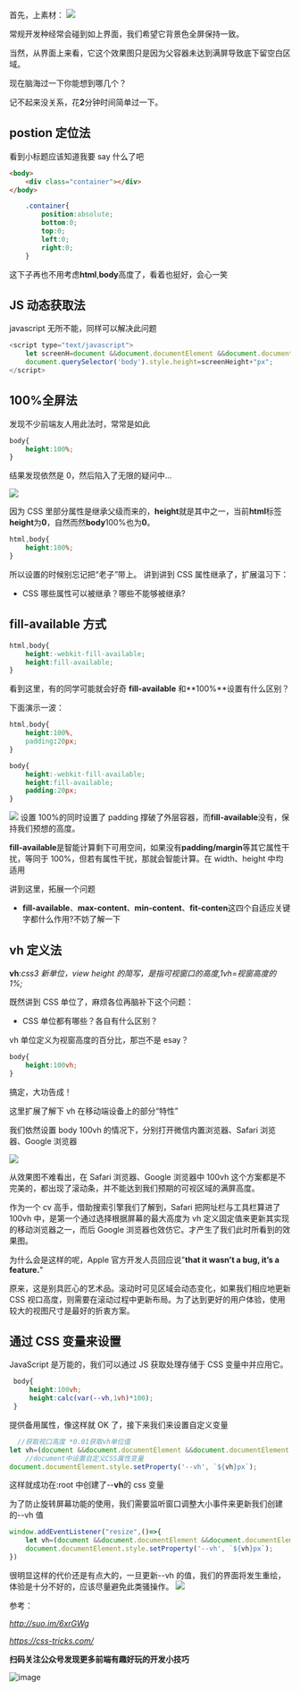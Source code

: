首先，上素材：
![](https://user-gold-cdn.xitu.io/2020/3/25/171113736416cced?w=522&h=648&f=png&s=15704)

常规开发种经常会碰到如上界面，我们希望它背景色全屏保持一致。

当然，从界面上来看，它这个效果图只是因为父容器未达到满屏导致底下留空白区域。

现在脑海过一下你能想到哪几个？

记不起来没关系，花**2**分钟时间简单过一下。

## postion 定位法

看到小标题应该知道我要 say 什么了吧

```html
<body>
    <div class="container"></div>
</body>
```

```css
    .container{
        position:absolute;
        bottom:0;
        top:0;
        left:0;
        right:0;
    }
```

这下子再也不用考虑**html**,**body**高度了，看着也挺好，会心一笑

## JS 动态获取法

javascript 无所不能，同样可以解决此问题

```javascript
<script type="text/javascript">
	let screenH=document &&document.documentElement &&document.documentElement.clientHeight || window.innerHeight;
	document.querySelector('body').style.height=screenHeight+"px";
</script>
```

## 100%全屏法

发现不少前端友人用此法时，常常是如此

```css
body{
    height:100%;
}
```

结果发现依然是 0，然后陷入了无限的疑问中...

![](https://user-gold-cdn.xitu.io/2020/3/25/171114fdc01afcb9?w=240&h=240&f=jpeg&s=12522)

因为 CSS 里部分属性是继承父级而来的，**height**就是其中之一，当前**html**标签**height**为**0**，自然而然**body**100%也为**0**。

```css
html,body{
    height:100%;
}
```

所以设置的时候别忘记把“老子”带上。
讲到讲到 CSS 属性继承了，扩展温习下：

- CSS 哪些属性可以被继承？哪些不能够被继承?

## fill-available 方式

```css
html,body{
    height:-webkit-fill-available;
    height:fill-available;
}
```

看到这里，有的同学可能就会好奇 **fill-available** 和**100%**设置有什么区别？

下面演示一波：

```css
html,body{
    height:100%,
    padding:20px;
}

body{
    height:-webkit-fill-available;
    height:fill-available;
    padding:20px;
}


```

![](https://user-gold-cdn.xitu.io/2020/4/13/1717159493758108?w=1200&h=1200&f=jpeg&s=141356)
设置 100%的同时设置了 padding 撑破了外层容器，而**fill-available**没有，保持我们预想的高度。

**fill-available**是智能计算剩下可用空间，如果没有**padding/margin**等其它属性干扰，等同于 100%，但若有属性干扰，那就会智能计算。在 width、height 中均适用

讲到这里，拓展一个问题

- **fill-available**、**max-content**、**min-content**、**fit-conten**这四个自适应关键字都什么作用?不妨了解一下

## vh 定义法

**vh**:_css3 新单位，view height 的简写，是指可视窗口的高度,1vh=视窗高度的 1%;_

既然讲到 CSS 单位了，麻烦各位再脑补下这个问题：

- CSS 单位都有哪些？各自有什么区别？

vh 单位定义为视窗高度的百分比，那岂不是 esay？

```css
body{
    height:100vh;
}
```

搞定，大功告成！

这里扩展了解下 vh 在移动端设备上的部分“特性”

我们依然设置 body 100vh 的情况下，分别打开微信内置浏览器、Safari 浏览器、Google 浏览器

![](https://user-gold-cdn.xitu.io/2020/3/27/17119f1a95b8a524?w=2032&h=1200&f=jpeg&s=477224)

从效果图不难看出，在 Safari 浏览器、Google 浏览器中 100vh 这个方案都是不完美的，都出现了滚动条，并不能达到我们预期的可视区域的满屏高度。

作为一个 cv 高手，借助搜索引擎我们了解到，Safari 把网址栏与工具栏算进了 100vh 中，是第一个通过选择根据屏幕的最大高度为 vh 定义固定值来更新其实现的移动浏览器之一，而后 Google 浏览器也效仿它。才产生了我们此时所看到的效果图。

为什么会是这样的呢，Apple 官方开发人员回应说"**that it wasn’t a bug, it’s a feature.**"

原来，这是别具匠心的艺术品。滚动时可见区域会动态变化，如果我们相应地更新 CSS 视口高度，则需要在滚动过程中更新布局。为了达到更好的用户体验，使用较大的视图尺寸是最好的折衷方案。

## 通过 CSS 变量来设置

JavaScript 是万能的，我们可以通过 JS 获取处理存储于 CSS 变量中并应用它。

```css
 body{
     height:100vh;
     height:calc(var(--vh,1vh)*100);
 }
```

提供备用属性，像这样就 OK 了，接下来我们来设置自定义变量

```javascript
  //获取视口高度 *0.01获取vh单位值
let vh=(document &&document.documentElement &&document.documentElement.clientHeight) || window.innerHeight)*0.01;
	//document中设置自定义CSS属性变量
document.documentElement.style.setProperty('--vh', `${vh}px`);

```

这样就成功在:root 中创建了--**vh**的 css 变量

为了防止旋转屏幕功能的使用，我们需要监听窗口调整大小事件来更新我们创建的--vh 值

```javascript
window.addEventListener("resize",()=>{
    let vh=(document &&document.documentElement &&document.documentElement.clientHeight) || window.innerHeight)*0.01;
    document.documentElement.style.setProperty('--vh', `${vh}px`);
})
```

很明显这样的代价还是有点大的，一旦更新--vh 的值，我们的界面将发生重绘，体验是十分不好的，应该尽量避免此类骚操作。
![](https://user-gold-cdn.xitu.io/2020/3/27/17119ffbd17cc230?w=544&h=960&f=gif&s=1770936)

参考：

_http://suo.im/6xrGWg_

_https://css-tricks.com/_


**扫码关注公众号发现更多前端有趣好玩的开发小技巧**

![image](https://upload-images.jianshu.io/upload_images/11957412-c166d56464caec9c.jpg?imageMogr2/auto-orient/strip%7CimageView2/2/w/800)


